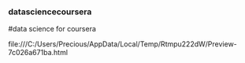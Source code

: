 ### datasciencecoursera
#data science for coursera

file:///C:/Users/Precious/AppData/Local/Temp/Rtmpu222dW/Preview-7c026a671ba.html
